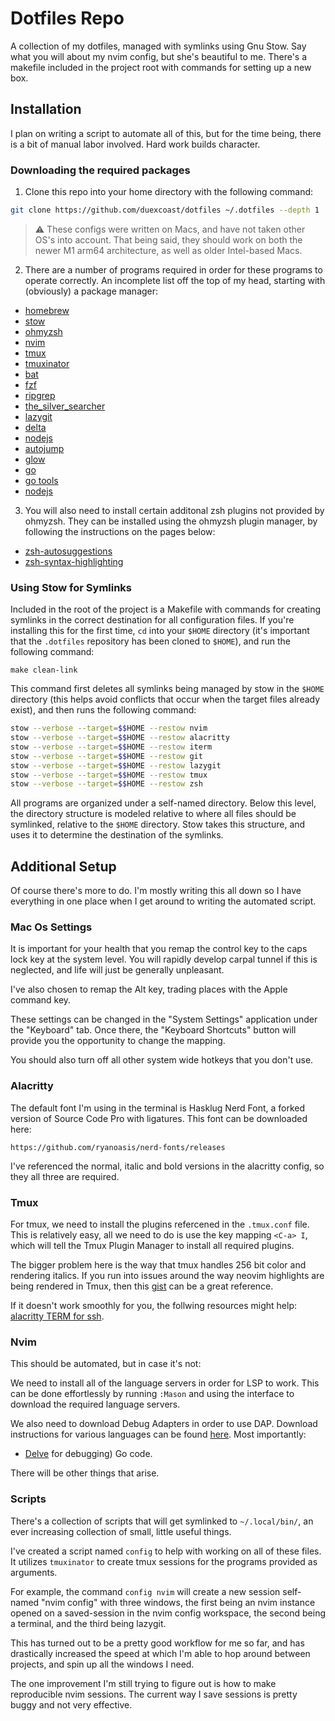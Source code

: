 # Dotfiles Repo

A collection of my dotfiles, managed with symlinks using Gnu Stow. Say what you
will about my nvim config, but she's beautiful to me. There's a makefile included
in the project root with commands for setting up a new box.

## Installation

I plan on writing a script to automate all of this, but for the time being, there
is a bit of manual labor involved. Hard work builds character.

### Downloading the required packages

1. Clone this repo into your home directory with the following command:

```bash
git clone https://github.com/duexcoast/dotfiles ~/.dotfiles --depth 1
```

> :warning: These configs were written on Macs, and have not taken other OS's into
> account. That being said, they should work on both the newer M1 arm64 architecture,
> as well as older Intel-based Macs.

2.  There are a number of programs required in order for these programs to operate
    correctly. An incomplete list off the top of my head, starting with (obviously) a
    package manager:

- [homebrew](https://brew.sh/)
- [stow](https://github.com/aspiers/stow)
- [ohmyzsh](https://github.com/ohmyzsh/ohmyzsh)
- [nvim](https://github.com/neovim/neovim)
- [tmux](https://github.com/tmux/tmux)
- [tmuxinator](https://formulae.brew.sh/formula/tmuxinator)
- [bat](https://github.com/sharkdp/bat)
- [fzf](https://github.com/junegunn/fzf)
- [ripgrep](https://github.com/BurntSushi/ripgrep)
- [the_silver_searcher](https://github.com/ggreer/the_silver_searcher)
- [lazygit](https://github.com/jesseduffield/lazygit)
- [delta](https://github.com/dandavison/delta)
- [nodejs](https://github.com/nodejs/node)
- [autojump](https://github.com/wting/autojump)
- [glow](https://github.com/charmbracelet/glow)
- [go](https://github.com/golang/go)
- [go tools](https://github.com/golang/tools)
- [nodejs](https://nodejs.org/en/download/current)

3.  You will also need to install certain additonal zsh plugins not provided by
    ohmyzsh. They can be installed using the ohmyzsh plugin manager, by following
    the instructions on the pages below:

- [zsh-autosuggestions](https://github.com/zsh-users/zsh-autosuggestions/blob/master/INSTALL.md#oh-my-zsh)
- [zsh-syntax-highlighting](https://github.com/zsh-users/zsh-syntax-highlighting/blob/master/INSTALL.md)

### Using Stow for Symlinks

Included in the root of the project is a Makefile with commands for creating symlinks
in the correct destination for all configuration files. If you're installing this
for the first time, `cd` into your `$HOME` directory (it's important that the
`.dotfiles` repository has been cloned to `$HOME`), and run the following command:

```
make clean-link
```

This command first deletes all symlinks being managed by stow in the `$HOME`
directory (this helps avoid conflicts that occur when the target files already
exist), and then runs the following command:

```bash
stow --verbose --target=$$HOME --restow nvim
stow --verbose --target=$$HOME --restow alacritty
stow --verbose --target=$$HOME --restow iterm
stow --verbose --target=$$HOME --restow git
stow --verbose --target=$$HOME --restow lazygit
stow --verbose --target=$$HOME --restow tmux
stow --verbose --target=$$HOME --restow zsh
```

All programs are organized under a self-named directory. Below this level, the
directory structure is modeled relative to where all files should be symlinked,
relative to the `$HOME` directory. Stow takes this structure, and uses it to
determine the destination of the symlinks.

## Additional Setup

Of course there's more to do. I'm mostly writing this all down so I have everything
in one place when I get around to writing the automated script.

### Mac Os Settings

It is important for your health that you remap the control key to the caps lock
key at the system level. You will rapidly develop carpal tunnel if this is
neglected, and life will just be generally unpleasant.

I've also chosen to remap the Alt key, trading places with the Apple command key.

These settings can be changed in the "System Settings" application under the
"Keyboard" tab. Once there, the "Keyboard Shortcuts" button will provide you the
opportunity to change the mapping.

You should also turn off all other system wide hotkeys that you don't use.

### Alacritty

The default font I'm using in the terminal is Hasklug Nerd Font, a forked version
of Source Code Pro with ligatures. This font can be downloaded here:

```
https://github.com/ryanoasis/nerd-fonts/releases
```

I've referenced the normal, italic and bold versions in the alacritty config, so
they all three are required.

### Tmux

For tmux, we need to install the plugins refercened in the `.tmux.conf` file. This
is relatively easy, all we need to do is use the key mapping `<C-a> I`, which will
tell the Tmux Plugin Manager to install all required plugins.

The bigger problem here is the way that tmux handles 256 bit color and rendering
italics. If you run into issues around the way neovim highlights are being rendered
in Tmux, then this [gist](https://gist.github.com/andersevenrud/015e61af2fd264371032763d4ed965b6)
can be a great reference.

If it doesn't work smoothly for you, the follwing resources might help: [alacritty
TERM for ssh](https://news.ycombinator.com/item?id=27076282).

### Nvim

This should be automated, but in case it's not:

We need to install all of the language servers in order for LSP to work. This can
be done effortlessly by running `:Mason` and using the interface to download the
required language servers.

We also need to download Debug Adapters in order to use DAP. Download instructions
for various languages can be found [here](https://github.com/mfussenegger/nvim-dap/wiki/Debug-Adapter-installation).
Most importantly:

- [Delve](https://github.com/go-delve/delve/tree/master/Documentation/installation) for debugging) Go code.

There will be other things that arise.

### Scripts

There's a collection of scripts that will get symlinked to `~/.local/bin/`, an ever
increasing collection of small, little useful things.

I've created a script named `config` to help with working on all of these files. It
utilizes `tmuxinator` to create tmux sessions for the programs provided as
arguments.

For example, the command `config nvim` will create a new session
self-named "nvim config" with three windows, the first being an nvim instance opened
on a saved-session in the nvim config workspace, the second being a terminal, and
the third being lazygit.

This has turned out to be a pretty good workflow for me so far, and has drastically
increased the speed at which I'm able to hop around between projects, and spin up
all the windows I need.

The one improvement I'm still trying to figure out is how to make reproducible nvim
sessions. The current way I save sessions is pretty buggy and not very effective.
